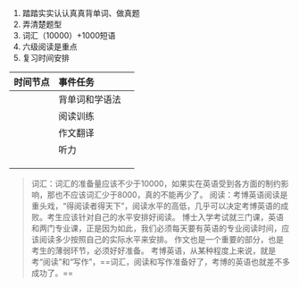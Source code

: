 1. 踏踏实实认认真真背单词、做真题
2. 弄清楚题型
3. 词汇（10000）+1000短语
4. 六级阅读是重点
5. 复习时间安排

| 时间节点 | 事件任务     |     |
| :--- | :------- | :-- |
|      | 背单词和学语法  |     |
|      | 阅读训练<br> |     |
|      | 作文翻译     |     |
|      | 听力       |     |
|      |          |     |
|      |          |     |
|      |          |     |
> 词汇：词汇的准备量应该不少于10000，如果实在英语受到各方面的制约影响，那也不应该词汇少于8000，真的不能再少了。
> 阅读：考博英语阅读是重头戏，“得阅读者得天下”，阅读水平的高低，几乎可以决定考博英语的成败。考生应该针对自己的水平安排好阅读。
> 博士入学考试就三门课，英语和两门专业课，正是因为如此，我们必须每天要有英语的专业阅读时间，应该阅读多少按照自己的实际水平来安排。
> 作文也是一个重要的部分，也是考生的薄弱环节，必须好好准备。
> 考博英语，从某种程度上来说，就是考“阅读”和“写作”，==词汇，阅读和写作准备好了，考博的英语也就差不多成功了。==

  
